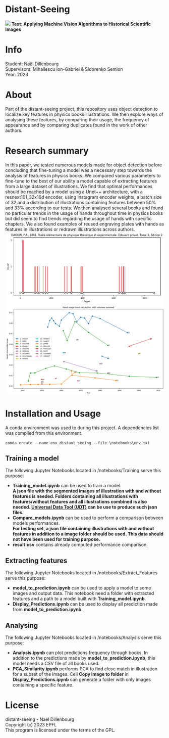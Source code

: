 # Distant-Seeing
![](figures/banner.png)
__Text: Applying Machine Vision Algorithms to Historical Scientific Images__

# Info
Student: Naël Dillenbourg\
Supervisors: Mihailescu Ion-Gabriel & Sidorenko Semion\
Year: 2023

# About
Part of the distant-seeing project, this repository uses object detection to localize key features in physics books illustrations. We then explore ways of analysing these features, by comparing their usage, the frequency of appearance and by comparing duplicates found in the work of other authors.

# Research summary
In this paper, we tested numerous models made for object detection before concluding that fine-tuning a model was a necessary step towards the analysis of features in physics books.
We compared various parameters to fine-tune to the best of our ability a model capable of extracting features from a large dataset of illustrations. We find that optimal performances should be reached by a model using a Unet++ architecture, with a resnext101_32x16d encoder, using Instagram encoder weights, a batch size of 32 and a distribution of illustrations containing features between $50\%$ and $33\%$ according to our tests. We then analysed several books and found no particular trends in the usage of hands throughout time in physics books but did seem to find trends regarding the usage of hands with specific chapters. We also found examples of reused engraving plates with hands as features in illustrations or redrawn illustrations across authors.
![](figures/plot_predication_page.png)
![](figures/cummulative_predictions.png)

# Installation and Usage
A conda environment was used to during this project. A dependencies list was compiled from this environment.
```
conda create --name env_distant_seeing --file \notebooks\env.txt
```
## Training a model
The following Jupyter Notebooks located in /notebooks/Training serve this purpose:
* **Training_model.ipynb** can be used to train a model.\
 __A json file with the segmented images of illustration with and without features is needed. Folders containing all illustrations with features/without features and all illustrations combined is also needed. [Universal Data Tool (UDT)](https://github.com/UniversalDataTool/universal-data-tool) can be use to produce such json files.__
* **Compare_models.ipynb** can be used to perform a comparison between models performances.\
__For testing set, a json file containing illustrations with and without features in addition to a image folder should be used. This data should not have been used for training purpose.__
* **result.csv** contains already computed performance comparison. 
## Extracting features
The following Jupyter Notebooks located in /notebooks/Extract_Features serve this purpose:
* **model_to_prediction.ipynb** can be used to apply a model to some images and output data. This notebook need a folder with extracted features and a path to a model built with **Training_model.ipynb**.
* **Display_Predictions.ipynb** can be used to display all prediction made from **model_to_prediction.ipynb**.
## Analysing
The following Jupyter Notebooks located in /notebooks/Analysis serve this purpose:
* **Analysis.ipynb** can plot predictions frequency through books. In addition to the predictions made by **model_to_prediction.ipynb**, this model needs a CSV file of all books used.
* **PCA_Similarity.ipynb** performs PCA to find close match in illustration for a subset of the images. Cell __Copy image to folder__ in **Display_Predictions.ipynb** can generate a folder with only images containing a specific feature.
# License
distant-seeing - Naël Dillenbourg    
Copyright (c) 2023 EPFL    
This program is licensed under the terms of the GPL. 
